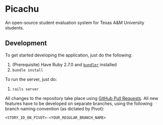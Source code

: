 # Picachu

An open-source student evaluation system for Texas A&M University students.

## Development
To get started developing the application, just do the following:
1. (Prerequisite) Have Ruby 2.7.0 and [`bundler`](https://bundler.io/) installed
1. `bundle install`

To run the server, just do:
1. `rails server`

All changes to the repository take place using [GitHub Pull Requests](https://help.github.com/en/github/collaborating-with-issues-and-pull-requests/about-pull-requests). All new features have to be developed on separate branches, using the following branch naming convention (as dictated by Pivot):

```
<STORY_ID_ON_PIVOT>-<YOUR_REGULAR_BRANCH_NAME>
```
